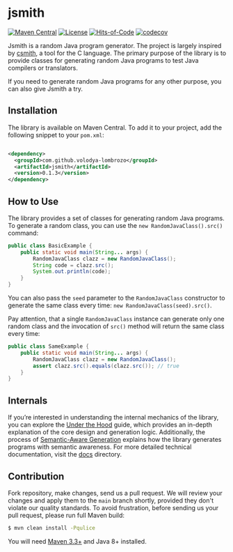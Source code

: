 # jsmith

[![Maven Central](https://maven-badges.herokuapp.com/maven-central/com.github.volodya-lombrozo/jsmith/badge.svg)](https://maven-badges.herokuapp.com/maven-central/com.github.volodya-lombrozo/jsmith)
[![License](https://img.shields.io/badge/license-MIT-green.svg)](https://github.com/volodya-lombrozo/jsmith/blob/main/LICENSE.txt)
[![Hits-of-Code](https://hitsofcode.com/github/volodya-lombrozo/jsmith?branch=main&label=Hits-of-Code)](https://hitsofcode.com/github/volodya-lombrozo/jsmith/view?branch=main&label=Hits-of-Code)
[![codecov](https://codecov.io/gh/volodya-lombrozo/jsmith/branch/main/graph/badge.svg)](https://codecov.io/gh/volodya-lombrozo/jsmith)

Jsmith is a random Java program generator. The project is largely inspired by
[csmith](https://github.com/csmith-project/csmith), a tool for the C language.
The primary purpose of the library is to provide classes for generating random
Java programs to test Java compilers or translators.

If you need to generate random Java programs for any other purpose, you can also
give Jsmith a try.

## Installation

The library is available on Maven Central. To add it to your project, add the
following snippet to your `pom.xml`:

```xml

<dependency>
  <groupId>com.github.volodya-lombrozo</groupId>
  <artifactId>jsmith</artifactId>
  <version>0.1.3</version>
</dependency>
```

## How to Use

The library provides a set of classes for generating random Java programs. To
generate a random class, you can use the `new RandomJavaClass().src()` command:

```java
public class BasicExample {
    public static void main(String... args) {
        RandomJavaClass clazz = new RandomJavaClass();
        String code = clazz.src();
        System.out.println(code);
    }
}
```

You can also pass the `seed` parameter to the `RandomJavaClass` constructor to
generate the same class every time: `new RandomJavaClass(seed).src()`.

Pay attention, that a single `RandomJavaClass` instance can generate only one
random class and the invocation of `src()` method will return the same class
every time:

```java
public class SameExample {
    public static void main(String... args) {
        RandomJavaClass clazz = new RandomJavaClass();
        assert clazz.src().equals(clazz.src()); // true
    }
}

```

## Internals

If you’re interested in understanding the internal mechanics of the library, you
can explore the [Under the Hood](docs/under_the_hood.md) guide, which provides
an in-depth explanation of the core design and generation logic. Additionally,
the process of [Semantic-Aware Generation](docs/semantic_aware_generation.md)
explains how the library generates programs with semantic awareness. For more
detailed technical documentation, visit the [docs](docs) directory.

## Contribution

Fork repository, make changes, send us a pull request. We will review your
changes and apply them to the `main` branch shortly, provided they don't violate
our quality standards. To avoid frustration,
before sending us your pull request, please run full Maven build:

```bash
$ mvn clean install -Pqulice
```

You will need [Maven 3.3+](https://maven.apache.org) and Java 8+ installed.